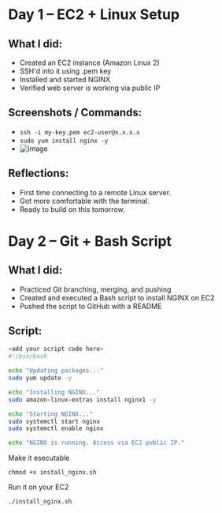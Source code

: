 # Day 1 – EC2 + Linux Setup

## What I did:
- Created an EC2 instance (Amazon Linux 2)
- SSH'd into it using .pem key
- Installed and started NGINX
- Verified web server is working via public IP

## Screenshots / Commands:
- `ssh -i my-key.pem ec2-user@x.x.x.x`
- `sudo yum install nginx -y`
- ![image](https://github.com/user-attachments/assets/f198d2a4-ee8d-49c6-b63b-c6b81ec88496)


## Reflections:
- First time connecting to a remote Linux server.
- Got more comfortable with the terminal.
- Ready to build on this tomorrow.

# Day 2 – Git + Bash Script

## What I did:
- Practiced Git branching, merging, and pushing
- Created and executed a Bash script to install NGINX on EC2
- Pushed the script to GitHub with a README

## Script:
```bash
<add your script code here>
#!/bin/bash

echo "Updating packages..."
sudo yum update -y

echo "Installing NGINX..."
sudo amazon-linux-extras install nginx1 -y

echo "Starting NGINX..."
sudo systemctl start nginx
sudo systemctl enable nginx

echo "NGINX is running. Access via EC2 public IP."
```

Make it esecutable
```
chmod +x install_nginx.sh
```

Run it on your EC2
```
./install_nginx.sh
```
